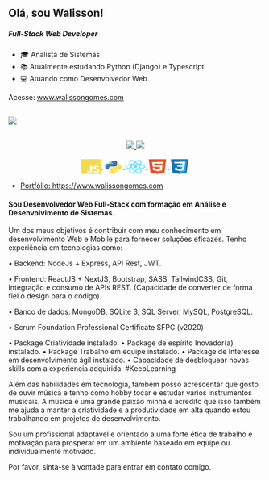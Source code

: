 ## Olá, sou Walisson!
##### Full-Stack Web Developer

+ 🎓 Analista de Sistemas
+ 📚 Atualmente estudando Python (Django) e Typescript
+ 💻 Atuando como Desenvolvedor Web

Acesse: www.walissongomes.com

##

<div> 
  <a href="https://www.linkedin.com/in/walisson-gomes-18647b160" target="_blank"><img src="https://img.shields.io/badge/-LinkedIn-%230077B5?style=for-the-badge&logo=linkedin&logoColor=white" target="_blank"></a> 
</div>

##

<div align="center" display="inline_block">
  <a href="https://github.com/walissonwaal">
  <img height="180em" src="https://github-readme-stats.vercel.app/api?username=walissonwaal&show_icons=true&theme=dark&include_all_commits=true&count_private=true&bg_color=000000"/>
  <img height="180em" src="https://github-readme-stats.vercel.app/api/top-langs/?username=walissonwaal&layout=compact&langs_count=7&theme=dark&bg_color=000000"/>
</div>
<div align="center" style="display: inline_block"><br>
  <img align="center" alt="Walisson-Js" height="30" width="40" src="https://raw.githubusercontent.com/devicons/devicon/master/icons/javascript/javascript-plain.svg">
	<img align="center" alt="Walisson-Python" height="30" width="40" src="https://raw.githubusercontent.com/devicons/devicon/master/icons/python/python-original.svg">
  <img align="center" alt="Walisson-React" height="30" width="40" src="https://raw.githubusercontent.com/devicons/devicon/master/icons/react/react-original.svg">
  <img align="center" alt="Walisson-HTML" height="30" width="40" src="https://raw.githubusercontent.com/devicons/devicon/master/icons/html5/html5-original.svg">
  <img align="center" alt="Walisson-CSS" height="30" width="40" src="https://raw.githubusercontent.com/devicons/devicon/master/icons/css3/css3-original.svg">
</div>


+ Portfólio: https://www.walissongomes.com

#### Sou Desenvolvedor Web Full-Stack com formação em Análise e Desenvolvimento de Sistemas. 

Um dos meus objetivos é contribuir com meu conhecimento em desenvolvimento Web e Mobile para fornecer soluções eficazes. Tenho experiência em tecnologias como:

• Backend: NodeJs + Express, API Rest, JWT.

• Frontend: ReactJS + NextJS, Bootstrap, SASS, TailwindCSS, Git, Integração e consumo de APIs REST. (Capacidade de converter de forma fiel o design para o código).

• Banco de dados: MongoDB, SQLite 3, SQL Server, MySQL, PostgreSQL.

• Scrum Foundation Professional Certificate SFPC (v2020)

• Package Criatividade instalado.
• Package de espírito Inovador(a) instalado.
• Package Trabalho em equipe instalado.
• Package de Interesse em desenvolvimento ágil instalado.
• Capacidade de desbloquear novas skills com a experiencia adquirida. #KeepLearning

Além das habilidades em tecnologia, também posso acrescentar que gosto de ouvir música e tenho como hobby tocar e estudar vários instrumentos musicais. A música é uma grande paixão minha e acredito que isso também me ajuda a manter a criatividade e a produtividade em alta quando estou trabalhando em projetos de desenvolvimento.

Sou um profissional adaptável e orientado a uma forte ética de trabalho e motivação para prosperar em um ambiente baseado em equipe ou individualmente motivado.

Por favor, sinta-se à vontade para entrar em contato comigo.

<!-- ## Contate-me pelo LinkedIn

+ <a href="https://www.linkedin.com/in/walisson-gomes-18647b160" target="_blank"><img src="https://img.shields.io/badge/-LinkedIn-%230077B5?style=for-the-badge&logo=linkedin&logoColor=white" target="_blank"></a>  -->
